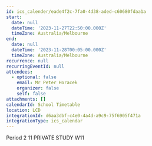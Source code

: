 ```yaml
---
id: ics_calender/eade4f2c-7fa0-4d38-aded-c60680fdaa1a
start:
  date: null
  dateTime: '2023-11-27T22:50:00.000Z'
  timeZone: Australia/Melbourne
end:
  date: null
  dateTime: '2023-11-28T00:05:00.000Z'
  timeZone: Australia/Melbourne
recurrence: null
recurringEventId: null
attendees:
  - optional: false
    email: Mr Peter Horacek
    organizer: false
    self: false
attachments: []
calendarId: School Timetable
location: LCD
integrationId: d6aa3dbf-c4e0-4a4d-a9c9-75f6905f471a
integrationType: ics_calendar
---
```

Period 2
11 PRIVATE STUDY W11